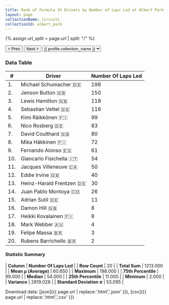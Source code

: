 ```yaml
---
title: Rank of Formula 1® Drivers by Number of Laps Led at Albert Park Grand Prix Circuit
layout: page
collectionName: circuits
collectionId: albert_park
---
```


{% assign url_split = page.url | split: "/" %}
<div id="collection-navigation">
<button onclick="selector.options[selector.selectedIndex-1].value && (window.location = selector.options[selector.selectedIndex-1].value);">&lt; Prev</button>
<button onclick="selector.options[selector.selectedIndex+1].value && (window.location = selector.options[selector.selectedIndex+1].value);">Next &gt;</button>
<select id="selector" onchange="this.options[this.selectedIndex].value && (window.location = this.options[this.selectedIndex].value);">
  {% for collectionId in site.data[page.collectionName].refs %}
    {% if collectionId == page.collectionId %}
      {% assign selected = "selected" %}
    {% else %}
      {% assign selected = "" %}
    {% endif %}
    {% assign profile = site.data[page.collectionName][collectionId].profile %}
    <option value="/f1/{{ page.collectionName }}/{{ collectionId }}/{{ url_split[4] }}" {{ selected }}>{{ profile.collection_name }}</option>
  {% endfor %}
</select>
</div>

<canvas id="chart" width="400" height="180"></canvas>
<script>
var data = {
    "datasets": [
        {
            "backgroundColor": [
                "#9C8E8D",
                "#9C8E8D",
                "#9C8E8D",
                "#9C8E8D",
                "#9C8E8D",
                "#9C8E8D",
                "#9C8E8D",
                "#9C8E8D",
                "#9C8E8D",
                "#9C8E8D",
                "#9C8E8D",
                "#9C8E8D",
                "#9C8E8D",
                "#9C8E8D",
                "#9C8E8D",
                "#9C8E8D",
                "#9C8E8D",
                "#9C8E8D",
                "#9C8E8D",
                "#9C8E8D"
            ],
            "borderColor": [
                "#1D181E",
                "#1D181E",
                "#1D181E",
                "#1D181E",
                "#1D181E",
                "#1D181E",
                "#1D181E",
                "#1D181E",
                "#1D181E",
                "#1D181E",
                "#1D181E",
                "#1D181E",
                "#1D181E",
                "#1D181E",
                "#1D181E",
                "#1D181E",
                "#1D181E",
                "#1D181E",
                "#1D181E",
                "#1D181E"
            ],
            "borderWidth": 1,
            "data": [
                198.0,
                150.0,
                118.0,
                116.0,
                99.0,
                83.0,
                80.0,
                72.0,
                61.0,
                54.0,
                50.0,
                40.0,
                30.0,
                26.0,
                11.0,
                8.0,
                8.0,
                4.0,
                3.0,
                2.0
            ],
            "label": "Number Of Laps Led"
        }
    ],
    "labels": [
        "Michael Schumacher",
        "Jenson Button",
        "Lewis Hamilton",
        "Sebastian Vettel",
        "Kimi Räikkönen",
        "Nico Rosberg",
        "David Coulthard",
        "Mika Häkkinen",
        "Fernando Alonso",
        "Giancarlo Fisichella",
        "Jacques Villeneuve",
        "Eddie Irvine",
        "Heinz-Harald Frentzen",
        "Juan Pablo Montoya",
        "Adrian Sutil",
        "Damon Hill",
        "Heikki Kovalainen",
        "Mark Webber",
        "Felipe Massa",
        "Rubens Barrichello"
    ]
};
var options = {
  legend: {
    display: false
  },
  scales: {
    xAxes: [{
      ticks: {
        beginAtZero: true,
        maxRotation: 180,
        display: window.innerWidth > 800
      }
    }],
    yAxes: [{
      ticks: {
        beginAtZero: true
      }
    }]
  },
  onResize: function(chart, size) {
    chart.options.scales.xAxes[0].ticks.display = size.width > 800;
  }
};
var chart = new Chart("chart", {
    data: data,
    type: 'bar',
    options: options
});
</script>



### Data Table

| # | Driver | Number Of Laps Led |
|--|--|--|
| 1. | Michael Schumacher 🇩🇪 | 198 |
| 2. | Jenson Button 🇬🇧 | 150 |
| 3. | Lewis Hamilton 🇬🇧 | 118 |
| 4. | Sebastian Vettel 🇩🇪 | 116 |
| 5. | Kimi Räikkönen 🇫🇮 | 99 |
| 6. | Nico Rosberg 🇩🇪 | 83 |
| 7. | David Coulthard 🇬🇧 | 80 |
| 8. | Mika Häkkinen 🇫🇮 | 72 |
| 9. | Fernando Alonso 🇪🇸 | 61 |
| 10. | Giancarlo Fisichella 🇮🇹 | 54 |
| 11. | Jacques Villeneuve 🇨🇦 | 50 |
| 12. | Eddie Irvine 🇬🇧 | 40 |
| 13. | Heinz-Harald Frentzen 🇩🇪 | 30 |
| 14. | Juan Pablo Montoya 🇨🇴 | 26 |
| 15. | Adrian Sutil 🇩🇪 | 11 |
| 16. | Damon Hill 🇬🇧 | 8 |
| 17. | Heikki Kovalainen 🇫🇮 | 8 |
| 18. | Mark Webber 🇦🇺 | 4 |
| 19. | Felipe Massa 🇧🇷 | 3 |
| 20. | Rubens Barrichello 🇧🇷 | 2 |

#### Statistic Summary

| **Column** | **Number Of Laps Led** |
| **Row Count** | 20 |
| **Total Sum** | 1213.000 |
| **Mean μ (Average)** | 60.650 |
| **Maximum** | 198.000 |
| **75th Percentile** | 99.000 |
| **Median** | 54.000 |
| **25th Percentile** | 11.000 |
| **Minimum** | 2.000 |
| **Variance** | 2819.028 |
| **Standard Deviation σ** | 53.095 |

Download data: [json]({{ page.url | replace:'.html','.json' }}), [csv]({{ page.url | replace:'.html','.csv' }})

